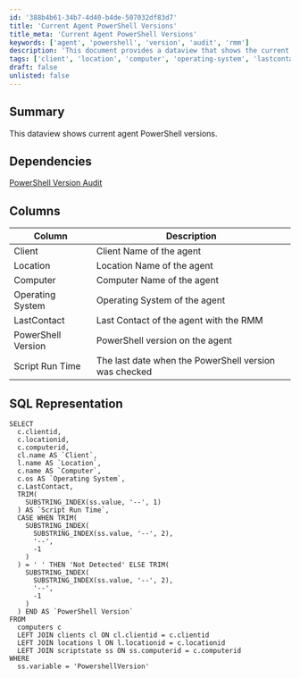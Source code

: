 ```yaml
---
id: '388b4b61-34b7-4d40-b4de-507032df83d7'
title: 'Current Agent PowerShell Versions'
title_meta: 'Current Agent PowerShell Versions'
keywords: ['agent', 'powershell', 'version', 'audit', 'rmm']
description: 'This document provides a dataview that shows the current PowerShell versions installed on agents, along with details such as client name, location, operating system, and last contact information. It also includes SQL representation for querying this data.'
tags: ['client', 'location', 'computer', 'operating-system', 'lastcontact', 'script', 'database']
draft: false
unlisted: false
---
```

## Summary

This dataview shows current agent PowerShell versions.

## Dependencies

[PowerShell Version Audit](https://proval.itglue.com/DOC-5078775-10218295)

## Columns

| Column              | Description                                      |
|---------------------|--------------------------------------------------|
| Client              | Client Name of the agent                         |
| Location            | Location Name of the agent                       |
| Computer            | Computer Name of the agent                       |
| Operating System    | Operating System of the agent                    |
| LastContact         | Last Contact of the agent with the RMM          |
| PowerShell Version   | PowerShell version on the agent                  |
| Script Run Time     | The last date when the PowerShell version was checked |

## SQL Representation

```
SELECT 
  c.clientid, 
  c.locationid, 
  c.computerid, 
  cl.name AS `Client`, 
  l.name AS `Location`, 
  c.name AS `Computer`, 
  c.os AS `Operating System`, 
  c.LastContact, 
  TRIM(
    SUBSTRING_INDEX(ss.value, '--', 1)
  ) AS `Script Run Time`, 
  CASE WHEN TRIM(
    SUBSTRING_INDEX(
      SUBSTRING_INDEX(ss.value, '--', 2), 
      '--', 
      -1
    )
  ) = ' ' THEN 'Not Detected' ELSE TRIM(
    SUBSTRING_INDEX(
      SUBSTRING_INDEX(ss.value, '--', 2), 
      '--', 
      -1
    )
  ) END AS `PowerShell Version`
FROM 
  computers c 
  LEFT JOIN clients cl ON cl.clientid = c.clientid 
  LEFT JOIN locations l ON l.locationid = c.locationid 
  LEFT JOIN scriptstate ss ON ss.computerid = c.computerid 
WHERE 
  ss.variable = 'PowershellVersion'
```






